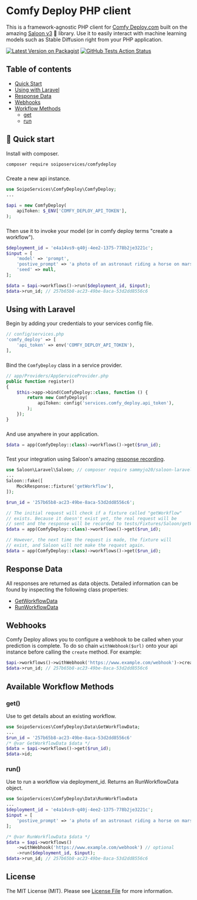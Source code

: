 # Comfy Deploy PHP client
This is a framework-agnostic PHP client for [Comfy Deploy.com](https://www.comfydeploy.com/) built on the amazing [Saloon v3](https://docs.saloon.dev/) 🤠 library. Use it to easily interact with machine learning models such as Stable Diffusion right from your PHP application.

[![Latest Version on Packagist](https://img.shields.io/packagist/v/soiposervices/comfydeploy.svg?style=flat-square)](https://packagist.org/packages/soiposervices/comfydeploy)
[![GitHub Tests Action Status](https://github.com/SoipoServices/comfydeploy/actions/workflows/tests.yml/badge.svg?branch=main)](https://github.com/SoipoServices/comfydeploy/actions/workflows/tests.yml)

## Table of contents
- [Quick Start](https://github.com/soiposervices/comfydeploy#-quick-start)
- [Using with Laravel](https://github.com/soiposervices/comfydeploy#using-with-laravel)
- [Response Data](https://github.com/soiposervices/comfydeploy#response-data)
- [Webhooks](https://github.com/soiposervices/comfydeploy#webhooks)
- [Workflow Methods](https://github.com/soiposervices/comfydeploy#available-prediction-methods)
    - [get](https://github.com/soiposervices/comfydeploy#get)
    - [run](https://github.com/soiposervices/comfydeploy#run)

## 🚀 Quick start

Install with composer.

```bash
composer require soiposervices/comfydeploy
```
### 

Create a new api instance.
```php
use SoipoServices\ComfyDeploy\ComfyDeploy;
...

$api = new ComfyDeploy(
    apiToken: $_ENV['COMFY_DEPLOY_API_TOKEN'],
);
```
###

Then use it to invoke your model (or in comfy deploy terms "create a workflow").
```php
$deployment_id = 'e4a14vs9-q40j-4ee2-1375-778b2je3221c';
$input = [
    'model' => 'prompt',
    'postive_prompt' => 'a photo of an astronaut riding a horse on mars',
    'seed' => null,
];

$data = $api->workflows()->run($deployment_id, $input);
$data->run_id; // 257b65b8-ac23-49be-8aca-53d2dd8556c6
```

## Using with Laravel
Begin by adding your credentials to your services config file.
```php
// config/services.php
'comfy_deploy' => [
    'api_token' => env('COMFY_DEPLOY_API_TOKEN'),
],
```
###

Bind the `ComfyDeploy` class in a service provider.
```php
// app/Providers/AppServiceProvider.php
public function register()
{
    $this->app->bind(ComfyDeploy::class, function () {
        return new ComfyDeploy(
            apiToken: config('services.comfy_deploy.api_token'),
        );
    });
}
````
###

And use anywhere in your application.
```php
$data = app(ComfyDeploy::class)->workflows()->get($run_id);
```
###

Test your integration using Saloon's amazing [response recording](https://docs.saloon.dev/testing/recording-requests#fixture-path).
```php
use Saloon\Laravel\Saloon; // composer require sammyjo20/saloon-laravel "^2.0"
...
Saloon::fake([
    MockResponse::fixture('getWorkflow'),
]);

$run_id = '257b65b8-ac23-49be-8aca-53d2dd8556c6';

// The initial request will check if a fixture called "getWorkflow" 
// exists. Because it doesn't exist yet, the real request will be
// sent and the response will be recorded to tests/Fixtures/Saloon/getWorkflow.json.
$data = app(ComfyDeploy::class)->workflows()->get($run_id);

// However, the next time the request is made, the fixture will 
// exist, and Saloon will not make the request again.
$data = app(ComfyDeploy::class)->workflows()->get($run_id);
```

## Response Data
All responses are returned as data objects. Detailed information can be found by inspecting the following class properties:

* [GetWorkflowData](https://github.com/SoipoServices/comfydeploy/blob/main/src/Data/GetWorkflowData.php)
* [RunWorkflowData](https://github.com/SoipoServices/comfydeploy/blob/main/src/Data/RunWorkflowData.php)

## Webhooks
Comfy Deploy allows you to configure a webhook to be called when your prediction is complete. To do so chain `withWebhook($url)` onto your api instance before calling the `create` method. For example:

```php
$api->workflows()->withWebhook('https://www.example.com/webhook')->create($deployment_id, $input);
$data->run_id; // 257b65b8-ac23-49be-8aca-53d2dd8556c6
```

## Available Workflow Methods
### get()
Use to get details about an existing workflow.
```php
use SoipoServices\ComfyDeploy\Data\GetWorkflowData;
...
$run_id = '257b65b8-ac23-49be-8aca-53d2dd8556c6'
/* @var GetWorkflowData $data */
$data = $api->workflows()->get($run_id);
$data->id;
```

### run()
Use to run a workflow via deployment_id. Returns an RunWorkflowData object.
```php
use SoipoServices\ComfyDeploy\Data\RunWorkflowData
...
$deployment_id = 'e4a14vs9-q40j-4ee2-1375-778b2je3221c';
$input = [
    'postive_prompt' => 'a photo of an astronaut riding a horse on mars',
];

/* @var RunWorkflowData $data */
$data = $api->workflows()
    ->withWebhook('https://www.example.com/webhook') // optional
    ->run($deployment_id, $input);
$data->run_id; // 257b65b8-ac23-49be-8aca-53d2dd8556c6
```

## License

The MIT License (MIT). Please see [License File](LICENSE.md) for more information.
